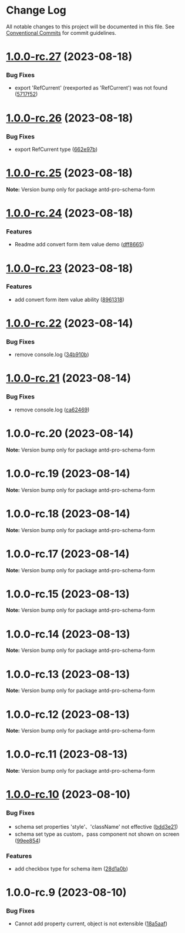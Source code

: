 # Change Log

All notable changes to this project will be documented in this file.
See [Conventional Commits](https://conventionalcommits.org) for commit guidelines.

# [1.0.0-rc.27](https://github.com/drdevelop/antd-pro/compare/antd-pro-schema-form@1.0.0-rc.26...antd-pro-schema-form@1.0.0-rc.27) (2023-08-18)


### Bug Fixes

* export 'RefCurrent' (reexported as 'RefCurrent') was not found ([5717f52](https://github.com/drdevelop/antd-pro/commit/5717f5281e5cf06f9c93db51e2f9bbe9f851153f))





# [1.0.0-rc.26](https://github.com/drdevelop/antd-pro/compare/antd-pro-schema-form@1.0.0-rc.25...antd-pro-schema-form@1.0.0-rc.26) (2023-08-18)


### Bug Fixes

* export RefCurrent type ([662e97b](https://github.com/drdevelop/antd-pro/commit/662e97bc0d8cc7df1179a514568d6cb1a35101fd))





# [1.0.0-rc.25](https://github.com/drdevelop/antd-pro/compare/antd-pro-schema-form@1.0.0-rc.24...antd-pro-schema-form@1.0.0-rc.25) (2023-08-18)

**Note:** Version bump only for package antd-pro-schema-form





# [1.0.0-rc.24](https://github.com/drdevelop/antd-pro/compare/antd-pro-schema-form@1.0.0-rc.23...antd-pro-schema-form@1.0.0-rc.24) (2023-08-18)


### Features

* Readme add convert form item value demo ([dff8665](https://github.com/drdevelop/antd-pro/commit/dff866557dcf942ad9028e584f76f904339baa14))





# [1.0.0-rc.23](https://github.com/drdevelop/antd-pro/compare/antd-pro-schema-form@1.0.0-rc.22...antd-pro-schema-form@1.0.0-rc.23) (2023-08-18)


### Features

* add convert form item value ability ([8961318](https://github.com/drdevelop/antd-pro/commit/8961318d5f7564f0bea15f6fb13ff589101ad662))





# [1.0.0-rc.22](https://github.com/drdevelop/antd-pro/compare/antd-pro-schema-form@1.0.0-rc.21...antd-pro-schema-form@1.0.0-rc.22) (2023-08-14)


### Bug Fixes

* remove console.log ([34b910b](https://github.com/drdevelop/antd-pro/commit/34b910b92619e30249144d5606d1d8af2f899ac1))





# [1.0.0-rc.21](https://github.com/drdevelop/antd-pro/compare/antd-pro-schema-form@1.0.0-rc.20...antd-pro-schema-form@1.0.0-rc.21) (2023-08-14)


### Bug Fixes

* remove console.log ([ca62469](https://github.com/drdevelop/antd-pro/commit/ca62469039c903671c512063b80ce6998e20676b))





# 1.0.0-rc.20 (2023-08-14)

**Note:** Version bump only for package antd-pro-schema-form





# 1.0.0-rc.19 (2023-08-14)

**Note:** Version bump only for package antd-pro-schema-form





# 1.0.0-rc.18 (2023-08-14)

**Note:** Version bump only for package antd-pro-schema-form





# 1.0.0-rc.17 (2023-08-14)

**Note:** Version bump only for package antd-pro-schema-form





# 1.0.0-rc.15 (2023-08-13)

**Note:** Version bump only for package antd-pro-schema-form

# 1.0.0-rc.14 (2023-08-13)

**Note:** Version bump only for package antd-pro-schema-form

# 1.0.0-rc.13 (2023-08-13)

**Note:** Version bump only for package antd-pro-schema-form

# 1.0.0-rc.12 (2023-08-13)

**Note:** Version bump only for package antd-pro-schema-form

# 1.0.0-rc.11 (2023-08-13)

**Note:** Version bump only for package antd-pro-schema-form

# [1.0.0-rc.10](https://github.com/drdevelop/antd-pro/compare/antd-pro-schema-form@1.0.0-rc.9...antd-pro-schema-form@1.0.0-rc.10) (2023-08-10)

### Bug Fixes

* schema set properties 'style'、'className' not effective ([bdd3e21](https://github.com/drdevelop/antd-pro/commit/bdd3e21816824002acfbf92ee5c63ba0057eb40d))
* schema set type as custom，pass component not shown on screen ([99ee854](https://github.com/drdevelop/antd-pro/commit/99ee8542cc063d10da70a32f2265b4f503701551))

### Features

* add checkbox type for schema item ([28d1a0b](https://github.com/drdevelop/antd-pro/commit/28d1a0b23d8da8d5de04a5baa92c456ab5b48225))

# 1.0.0-rc.9 (2023-08-10)

### Bug Fixes

* Cannot add property current, object is not extensible ([18a5aaf](https://github.com/drdevelop/antd-pro/commit/18a5aaf4836143ad0430445ccf4102150a5364da))
